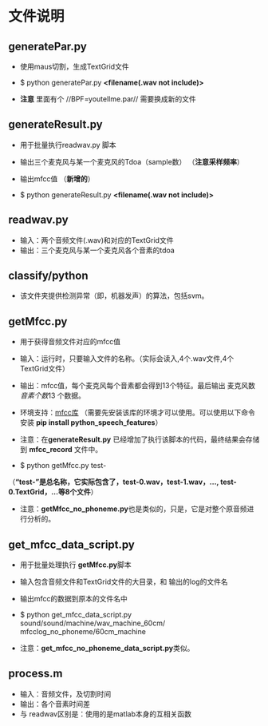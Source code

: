 # 文件说明
## generatePar.py

  * 使用maus切割，生成TextGrid文件
  
  * $ python generatePar.py **<filename(.wav not include)>**
  
  * **注意** 里面有个 //BPF=youtellme.par// 需要换成新的文件
  
## generateResult.py
  
  * 用于批量执行readwav.py 脚本
  
  * 输出三个麦克风与某一个麦克风的Tdoa（sample数） （**注意采样频率**）
  
  * 输出mfcc值 （**新增的**）
   
  * $ python generateResult.py **<filename(.wav not include)>**
  
## readwav.py

 * 输入：两个音频文件(.wav)和对应的TextGrid文件
 * 输出：三个麦克风与某一个麦克风各个音素的tdoa
 
 ## classify/python
 
 * 该文件夹提供检测异常（即，机器发声）的算法，包括svm。
 
 ## getMfcc.py
 
 * 用于获得音频文件对应的mfcc值
 
 * 输入：运行时，只要输入文件的名称。（实际会读入,4个.wav文件,4个TextGrid文件）
 
 * 输出：mfcc值，每个麦克风每个音素都会得到13个特征。最后输出 麦克风数*音素个数*13 个数据。
 
 * 环境支持：[mfcc库](https://github.com/luoluyao/python_speech_features) （需要先安装该库的环境才可以使用。可以使用以下命令安装 **pip install python_speech_features**）
 
 * 注意：在**generateResult.py** 已经增加了执行该脚本的代码，最终结果会存储到 **mfcc_record** 文件中。 
 
 * $ python getMfcc.py test-
 
  （**“test-”**是总名称，它实际包含了，test-0.wav，test-1.wav，..., test-0.TextGrid，...等**8个文件**）
  
 * 注意：**getMfcc_no_phoneme.py**也是类似的，只是，它是对整个原音频进行分析的。
 
## get_mfcc_data_script.py

* 用于批量处理执行 **getMfcc.py**脚本

* 输入包含音频文件和TextGrid文件的大目录，和 输出的log的文件名

* 输出mfcc的数据到原本的文件名中

* $ python get_mfcc_data_script.py sound/sound/machine/wav_machine_60cm/ mfcclog_no_phoneme/60cm_machine

* 注意：**get_mfcc_no_phoneme_data_script.py**类似。



## process.m

 * 输入：音频文件，及切割时间
 * 输出：各个音素时间差
 * 与 readwav区别是：使用的是matlab本身的互相关函数
